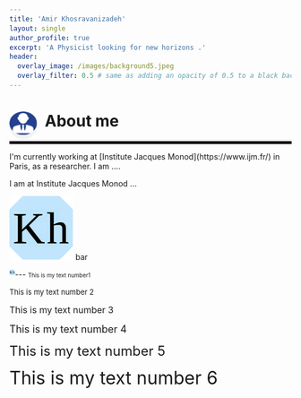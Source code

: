 ```yaml
---
title: 'Amir Khosravanizadeh'
layout: single
author_profile: true
excerpt: 'A Physicist looking for new horizons .'
header:
  overlay_image: /images/background5.jpeg
  overlay_filter: 0.5 # same as adding an opacity of 0.5 to a black background
---
```


<h1><img align="left" width="50" height="50" src="drawing.svg" /> &nbsp; About me </h1>
<hr style="border:2px solid black">
I'm currently working at [Institute Jacques Monod](https://www.ijm.fr/) in Paris, as a researcher. I am ....

I am at <a href="https://www.ijm.fr/" style="text-decoration:none">Institute Jacques Monod</a> ...

![](icon3.svg) bar

<img align="left" width="10" height="10" src="icon3.svg">
---
 <font size="1"> This is my text number1</font> 

 <font size="2"> This is my text number 2 </font>
 
 <font size="3"> This is my text number 3</font> 
 
 <font size="4"> This is my text number 4</font> 
 
 <font size="5"> This is my text number 5</font> 
 
 <font size="6"> This is my text number 6</font>
